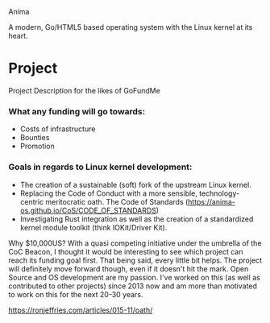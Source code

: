 Anima

A modern, Go/HTML5 based operating system with the Linux kernel at its heart.

# Project
Project Description for the likes of GoFundMe

### What any funding will go towards:

- Costs of infrastructure
- Bounties
- Promotion

### Goals in regards to Linux kernel development:

- The creation of a sustainable (soft) fork of the upstream Linux kernel.
- Replacing the Code of Conduct with a more sensible, technology-centric meritocratic oath. 
  The Code of Standards (https://anima-os.github.io/CoS/CODE_OF_STANDARDS)
- Investigating Rust integration as well as the creation of a standardized kernel module toolkit (think IOKit/Driver Kit).

Why $10,000US? With a quasi competing initiative under the umbrella of the CoC Beacon, I thought it would be
interesting to see which project can reach its funding goal first. That being said, every little bit helps.
The project will definitely move forward though, even if it doesn't hit the mark. Open Source and OS development are my passion.
I've worked on this (as well as contributed to other projects) since 2013 now and am more than motivated to work on
this for the next 20-30 years.


https://ronjeffries.com/articles/015-11/oath/
